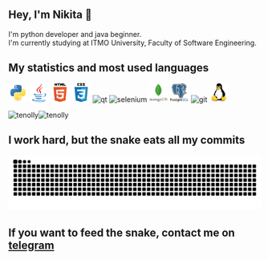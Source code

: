 <h2>Hey, I'm Nikita 👋</h2>
I'm python developer and java beginner.<br>
I'm currently studying at ITMO University, Faculty of Software Engineering.
<h2>My statistics and most used languages</h2>
<p align="left">
  <img src="https://raw.githubusercontent.com/devicons/devicon/master/icons/python/python-original.svg" alt="python" width="38" height="38"/>
  <img src="https://raw.githubusercontent.com/devicons/devicon/master/icons/java/java-original.svg" alt="java" width="38" height="38"/>
  <img src="https://raw.githubusercontent.com/devicons/devicon/master/icons/html5/html5-original-wordmark.svg" alt="html5" width="38" height="38"/>
  <img src="https://raw.githubusercontent.com/devicons/devicon/master/icons/css3/css3-original-wordmark.svg" alt="css3" width="38" height="38"/>
  <img src="https://upload.wikimedia.org/wikipedia/commons/0/0b/Qt_logo_2016.svg" alt="qt" width="38" height="38"/>
  <!--<img src="https://www.vectorlogo.zone/logos/pocoo_flask/pocoo_flask-icon.svg" alt="flask" width="38" height="38"/>-->
  <img src="https://raw.githubusercontent.com/detain/svg-logos/780f25886640cef088af994181646db2f6b1a3f8/svg/selenium-logo.svg" alt="selenium" width="38" height="38"/>
  <img src="https://raw.githubusercontent.com/devicons/devicon/master/icons/mongodb/mongodb-original-wordmark.svg" alt="mongodb" width="38" height="38"/>
  <img src="https://raw.githubusercontent.com/devicons/devicon/master/icons/postgresql/postgresql-original-wordmark.svg" alt="postgresql" width="38" height="38"/>
  <img src="https://www.vectorlogo.zone/logos/git-scm/git-scm-icon.svg" alt="git" width="38" height="38"/>
  <img src="https://raw.githubusercontent.com/devicons/devicon/master/icons/linux/linux-original.svg" alt="linux" width="38" height="38"/>
</p>
<img align="left" src="https://github-readme-stats.vercel.app/api?username=tenolly&show_icons=true&hide=contribs&theme=radical" alt="tenolly"/>
<p align="left"><img src="https://github-readme-stats.vercel.app/api/top-langs/?username=tenolly&layout=compact&theme=radical" alt="tenolly"/></p>
<h2>I work hard, but the snake eats all my commits</h2>
<picture>
  <source media="(prefers-color-scheme: dark)" srcset="https://raw.githubusercontent.com/tenolly/tenolly/output/github-contribution-grid-snake-dark.svg">
  <source media="(prefers-color-scheme: light)" srcset="https://raw.githubusercontent.com/tenolly/tenolly/output/github-contribution-grid-snake.svg">
  <img alt="github contribution grid snake animation" src="https://raw.githubusercontent.com/tenolly/tenolly/output/github-contribution-grid-snake.svg">
</picture>
<h2>If you want to feed the snake, contact me on <a href="https://t.me/tenoly">telegram</a></h2>
<!---
![Profile views](https://komarev.com/ghpvc/?username=tenolly&style=flat-square)
![Telegram](https://img.shields.io/badge/-telegram-red?style=flat-square&color=white&logo=telegram)<br>--->
